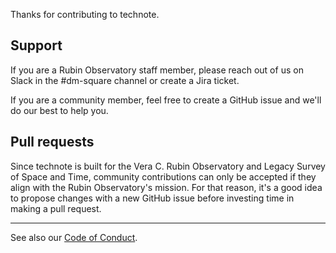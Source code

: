 Thanks for contributing to technote.

## Support

If you are a Rubin Observatory staff member, please reach out of us on Slack in the #dm-square channel or create a Jira ticket.

If you are a community member, feel free to create a GitHub issue and we'll do our best to help you.

## Pull requests

Since technote is built for the Vera C. Rubin Observatory and Legacy Survey of Space and Time, community contributions can only be accepted if they align with the Rubin Observatory's mission.
For that reason, it's a good idea to propose changes with a new GitHub issue before investing time in making a pull request.

* * *

See also our [Code of Conduct](./CODE_OF_CONDUCT).
